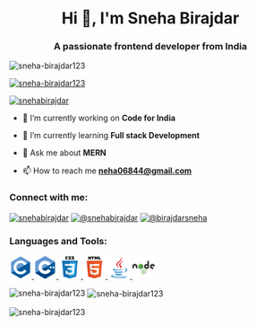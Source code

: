 
<h1 align="center">Hi 👋, I'm Sneha Birajdar</h1>
<h3 align="center">A passionate frontend developer from India</h3>

<p align="left"> <img src="https://komarev.com/ghpvc/?username=sneha-birajdar123&label=Profile%20views&color=0e75b6&style=flat" alt="sneha-birajdar123" /> </p>

<p align="left"> <a href="https://github.com/ryo-ma/github-profile-trophy"><img src="https://github-profile-trophy.vercel.app/?username=sneha-birajdar123" alt="sneha-birajdar123" /></a> </p>

<p align="left"> <a href="https://twitter.com/snehabirajdar" target="blank"><img src="https://img.shields.io/twitter/follow/snehabirajdar?logo=twitter&style=for-the-badge" alt="snehabirajdar" /></a> </p>

- 🔭 I’m currently working on **Code for India**

- 🌱 I’m currently learning **Full stack Development**

- 💬 Ask me about **MERN**

- 📫 How to reach me **neha06844@gmail.com**

<h3 align="left">Connect with me:</h3>
<p align="left">
<a href="https://twitter.com/snehabirajdar" target="blank"><img align="center" src="https://raw.githubusercontent.com/rahuldkjain/github-profile-readme-generator/master/src/images/icons/Social/twitter.svg" alt="snehabirajdar" height="30" width="40" /></a>
<a href="https://linkedin.com/in/@snehabirajdar" target="blank"><img align="center" src="https://raw.githubusercontent.com/rahuldkjain/github-profile-readme-generator/master/src/images/icons/Social/linked-in-alt.svg" alt="@snehabirajdar" height="30" width="40" /></a>
<a href="https://medium.com/@birajdarsneha" target="blank"><img align="center" src="https://raw.githubusercontent.com/rahuldkjain/github-profile-readme-generator/master/src/images/icons/Social/medium.svg" alt="@birajdarsneha" height="30" width="40" /></a>
</p>

<h3 align="left">Languages and Tools:</h3>
<p align="left"> <a href="https://www.cprogramming.com/" target="_blank" rel="noreferrer"> <img src="https://raw.githubusercontent.com/devicons/devicon/master/icons/c/c-original.svg" alt="c" width="40" height="40"/> </a> <a href="https://www.w3schools.com/cpp/" target="_blank" rel="noreferrer"> <img src="https://raw.githubusercontent.com/devicons/devicon/master/icons/cplusplus/cplusplus-original.svg" alt="cplusplus" width="40" height="40"/> </a> <a href="https://www.w3schools.com/css/" target="_blank" rel="noreferrer"> <img src="https://raw.githubusercontent.com/devicons/devicon/master/icons/css3/css3-original-wordmark.svg" alt="css3" width="40" height="40"/> </a> <a href="https://www.w3.org/html/" target="_blank" rel="noreferrer"> <img src="https://raw.githubusercontent.com/devicons/devicon/master/icons/html5/html5-original-wordmark.svg" alt="html5" width="40" height="40"/> </a> <a href="https://www.java.com" target="_blank" rel="noreferrer"> <img src="https://raw.githubusercontent.com/devicons/devicon/master/icons/java/java-original.svg" alt="java" width="40" height="40"/> </a> <a href="https://nodejs.org" target="_blank" rel="noreferrer"> <img src="https://raw.githubusercontent.com/devicons/devicon/master/icons/nodejs/nodejs-original-wordmark.svg" alt="nodejs" width="40" height="40"/> </a> </p>

<p><img align="left" src="https://github-readme-stats.vercel.app/api/top-langs?username=sneha-birajdar123&show_icons=true&locale=en&layout=compact" alt="sneha-birajdar123" /></p>

<p>&nbsp;<img align="center" src="https://github-readme-stats.vercel.app/api?username=sneha-birajdar123&show_icons=true&locale=en" alt="sneha-birajdar123" /></p>

<p><img align="center" src="https://github-readme-streak-stats.herokuapp.com/?user=sneha-birajdar123&" alt="sneha-birajdar123" /></p>


